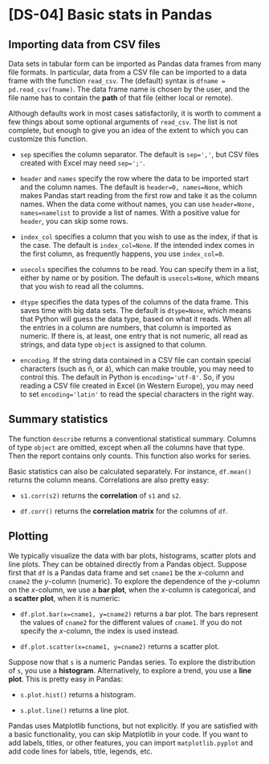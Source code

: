 # [DS-04] Basic stats in Pandas

## Importing data from CSV files

Data sets in tabular form can be imported as Pandas data frames from many file formats. In particular, data from a CSV file can be imported to a data frame with the function `read_csv`. The (default) syntax is `dfname = pd.read_csv(fname)`. The data frame name is chosen by the user, and the file name has to contain the **path** of that file (either local or remote).

Although defaults work in most cases satisfactorily, it is worth to comment a few things about some optional arguments of `read_csv`. The list is not complete, but enough to give you an idea of the extent to which you can customize this function.

* `sep` specifies the column separator. The default is `sep=','`, but CSV files created with Excel may need `sep=';'`.

* `header` and `names` specify the row where the data to be imported start and the column names. The default is `header=0, names=None`, which makes Pandas start reading from the first row and take it as the column names. When the data come without names, you can use `header=None, names=namelist` to provide a list of names. With a positive value for `header`, you can skip some rows.

* `index_col` specifies a column that you wish to use as the index, if that is the case. The default is `index_col=None`. If the intended index comes in the first column, as frequently happens, you use `index_col=0`.

* `usecols` specifies the columns to be read. You can specify them in a list, either by name or by position. The default is `usecols=None`, which means that you wish to read all the columns.

* `dtype` specifies the data types of the columns of the data frame. This saves time with big data sets. The default is `dtype=None`, which means that Python will guess the data type, based on what it reads. When all the entries in a column are numbers, that column is imported as numeric. If there is, at least, one entry that is not numeric, all read as strings, and data type `object` is assigned to that column.

* `encoding`. If the string data contained in a CSV file can contain special characters (such as ñ, or á), which can make trouble, you may need to control this. The default in Python is `encoding='utf-8'`. So, if you reading a CSV file created in Excel (in Western Europe), you may need to set `encoding='latin'` to read the special characters in the right way.

## Summary statistics

The function `describe` returns a conventional statistical summary. Columns of type `object` are omitted, except when all the columns have that type. Then the report contains only counts. This function also works for series.

Basic statistics can also be calculated separately. For instance, `df.mean()` returns the column means. Correlations are also pretty easy:

* `s1.corr(s2)` returns the **correlation** of `s1` and `s2`.

* `df.corr()` returns the **correlation matrix** for the columns of `df`.

## Plotting

We typically visualize the data with bar plots, histograms, scatter plots and line plots. They can be obtained directly from a Pandas object. Suppose first that `df` is a Pandas data frame and set `cname1` be the *x*-column and `cname2` the *y*-column (numeric). To explore the dependence of the *y*-column on the *x*-column, we use a **bar plot**, when the *x*-column is categorical, and a **scatter plot**, when it is numeric:

* `df.plot.bar(x=cname1, y=cname2)` returns a bar plot. The bars represent the values of `cname2` for the different values of `cname1`. If you do not specify the *x*-column, the index is used instead.

* `df.plot.scatter(x=cname1, y=cname2)` returns a scatter plot.

Suppose now that `s` is a numeric Pandas series. To explore the distribution of `s`, you use a **histogram**. Alternatively, to explore a trend, you use a **line plot**. This is pretty easy in Pandas:

* `s.plot.hist()` returns a histogram.

* `s.plot.line()` returns a line plot.

Pandas uses Matplotlib functions, but not explicitly. If you are satisfied with a basic functionality, you can skip Matplotlib in your code. If you want to add labels, titles, or other features, you can import `matplotlib.pyplot` and add code lines for labels, title, legends, etc.
